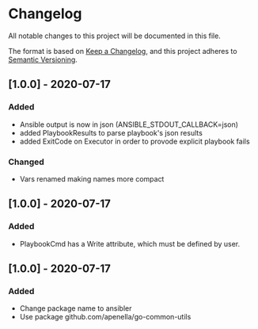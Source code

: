# Changelog
All notable changes to this project will be documented in this file.

The format is based on [Keep a Changelog](https://keepachangelog.com/en/1.0.0/),
and this project adheres to [Semantic Versioning](https://semver.org/spec/v2.0.0.html).

## [1.0.0] - 2020-07-17
### Added
- Ansible output is now in json (ANSIBLE_STDOUT_CALLBACK=json)
- added PlaybookResults to parse playbook's json results
- added ExitCode on Executor in order to provode explicit playbook fails

### Changed
- Vars renamed making names more compact

## [1.0.0] - 2020-07-17
### Added
- PlaybookCmd has a Write attribute, which must be defined by user.

## [1.0.0] - 2020-07-17
### Added
- Change package name to ansibler
- Use package github.com/apenella/go-common-utils
